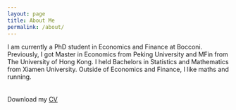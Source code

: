```yaml
---
layout: page
title: About Me
permalink: /about/
---
```

I am currently a PhD student in Economics and Finance at Bocconi. Previously, I got Master in Economics from Peking University and MFin from The University of Hong Kong. I held Bachelors in Statistics and Mathematics from Xiamen University. Outside of Economics and Finance, I like maths and running.   
<br>
<br>
Download my <a href="https://www.dropbox.com/s/yzu33h38flxfkri/soto-cv.pdf?dl=0" download="Shasha, Li- CV">CV</a><br>
<br>
